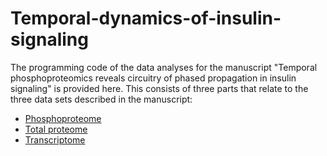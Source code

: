 # Temporal-dynamics-of-insulin-signaling
The programming code of the data analyses for the manuscript "Temporal phosphoproteomics reveals circuitry of phased propagation in insulin signaling" is provided here. This consists of three parts that relate to the three data sets described in the manuscript:
- [Phosphoproteome](phosphoproteome/phosphoproteome-readme.md)
- [Total proteome](total_proteome/total-proteome-readme.md)
- [Transcriptome](transcriptome/transcriptome-readme.md)
